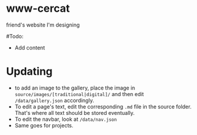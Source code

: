 # www-cercat
friend's website I'm designing

#Todo:
* Add content

# Updating 
* to add an image to the gallery, place the image in `source/images/[traditional|digital]/` and then edit `/data/gallery.json` accordingly.
* To edit a page's text, edit the corresponding `.md` file in the source folder. That's where all text should be stored eventually.
* To edit the navbar, look at `/data/nav.json`
* Same goes for projects.
